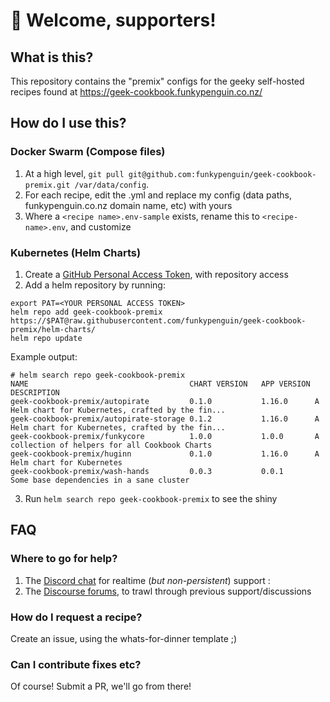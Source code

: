 # :wave: Welcome, supporters!

## What is this?

This repository contains the "premix" configs for the geeky self-hosted recipes found at https://geek-cookbook.funkypenguin.co.nz/

## How do I use this?

### Docker Swarm (Compose files)

1. At a high level, ```git pull git@github.com:funkypenguin/geek-cookbook-premix.git /var/data/config```.
2. For each recipe, edit the .yml and replace my config (data paths, funkypenguin.co.nz domain name, etc) with yours
3. Where a ```<recipe name>.env-sample``` exists, rename this to ```<recipe-name>.env```, and customize

### Kubernetes (Helm Charts)

1. Create a [GitHub Personal Access Token](https://help.github.com/en/github/authenticating-to-github/creating-a-personal-access-token-for-the-command-line), with repository access
2. Add a helm repository by running: 
```
export PAT=<YOUR PERSONAL ACCESS TOKEN>
helm repo add geek-cookbook-premix https://$PAT@raw.githubusercontent.com/funkypenguin/geek-cookbook-premix/helm-charts/
helm repo update
```

Example output:
```
# helm search repo geek-cookbook-premix
NAME                                   	CHART VERSION	APP VERSION	DESCRIPTION
geek-cookbook-premix/autopirate        	0.1.0        	1.16.0     	A Helm chart for Kubernetes, crafted by the fin...
geek-cookbook-premix/autopirate-storage	0.1.2        	1.16.0     	A Helm chart for Kubernetes, crafted by the fin...
geek-cookbook-premix/funkycore         	1.0.0        	1.0.0      	A collection of helpers for all Cookbook Charts
geek-cookbook-premix/huginn            	0.1.0        	1.16.0     	A Helm chart for Kubernetes
geek-cookbook-premix/wash-hands        	0.0.3        	0.0.1      	Some base dependencies in a sane cluster
```

3. Run `helm search repo geek-cookbook-premix` to see the shiny

## FAQ

### Where to go for help?

1. The [Discord chat](https://discord.gg/jUn2KHy) for realtime (*but non-persistent*) support : 
2. The [Discourse forums](https://discourse.geek-kitchen.funkypenguin.co.nz/), to trawl through previous support/discussions

### How do I request a recipe?

Create an issue, using the whats-for-dinner template ;)

### Can I contribute fixes etc?

Of course! Submit a PR, we'll go from there!